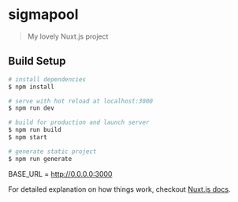 # sigmapool

> My lovely Nuxt.js project

## Build Setup

``` bash
# install dependencies
$ npm install

# serve with hot reload at localhost:3000
$ npm run dev

# build for production and launch server
$ npm run build
$ npm start

# generate static project
$ npm run generate
```

BASE_URL = http://0.0.0.0:3000

For detailed explanation on how things work, checkout [Nuxt.js docs](https://nuxtjs.org).
